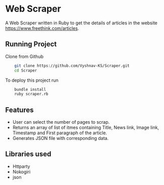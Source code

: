 
# Web Scraper 

A Web Scraper written in Ruby to get the details of articles in the website https://www.freethink.com/articles.


## Running Project

Clone from Github

```bash
    git clone https://github.com/Vyshnav-KS/Scraper.git
    cd Scraper
```




To deploy this project run

```bash
    bundle install
    ruby scraper.rb
```


## Features

- User can select the number of pages to scrap.
- Returns an array of list of itmes containing Title, News link, Image link, Timestamp and First paragraph of the article.
- Generates JSON file with corresponding data.





## Libraries used

- Httparty
- Nokogiri
- json